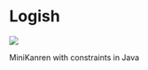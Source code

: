 # Logish

![](https://github.com/idrag/logish/workflows/build+tests/badge.svg)

MiniKanren with constraints in Java
